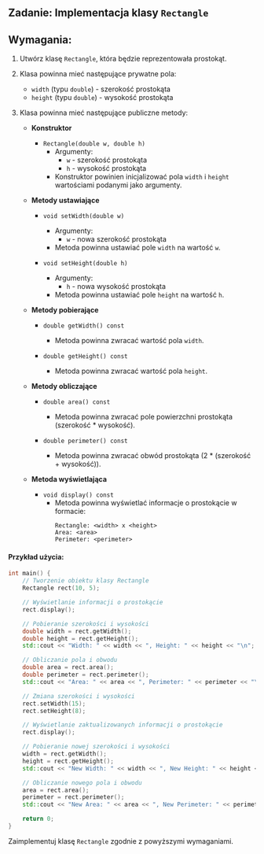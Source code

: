 ## Zadanie: Implementacja klasy `Rectangle`

## Wymagania:

1. Utwórz klasę `Rectangle`, która będzie reprezentowała prostokąt.
2. Klasa powinna mieć następujące prywatne pola:
   - `width` (typu `double`) - szerokość prostokąta
   - `height` (typu `double`) - wysokość prostokąta

3. Klasa powinna mieć następujące publiczne metody:

   - **Konstruktor**
     - `Rectangle(double w, double h)`
       - Argumenty:
         - `w` - szerokość prostokąta
         - `h` - wysokość prostokąta
       - Konstruktor powinien inicjalizować pola `width` i `height` wartościami podanymi jako argumenty.

   - **Metody ustawiające**
     - `void setWidth(double w)`
       - Argumenty:
         - `w` - nowa szerokość prostokąta
       - Metoda powinna ustawiać pole `width` na wartość `w`.

     - `void setHeight(double h)`
       - Argumenty:
         - `h` - nowa wysokość prostokąta
       - Metoda powinna ustawiać pole `height` na wartość `h`.

   - **Metody pobierające**
     - `double getWidth() const`
       - Metoda powinna zwracać wartość pola `width`.

     - `double getHeight() const`
       - Metoda powinna zwracać wartość pola `height`.

   - **Metody obliczające**
     - `double area() const`
       - Metoda powinna zwracać pole powierzchni prostokąta (szerokość * wysokość).

     - `double perimeter() const`
       - Metoda powinna zwracać obwód prostokąta (2 * (szerokość + wysokość)).

   - **Metoda wyświetlająca**
     - `void display() const`
       - Metoda powinna wyświetlać informacje o prostokącie w formacie:
         ```
         Rectangle: <width> x <height>
         Area: <area>
         Perimeter: <perimeter>
         ```

#### Przykład użycia:

```cpp
int main() {
    // Tworzenie obiektu klasy Rectangle
    Rectangle rect(10, 5);

    // Wyświetlanie informacji o prostokącie
    rect.display();

    // Pobieranie szerokości i wysokości
    double width = rect.getWidth();
    double height = rect.getHeight();
    std::cout << "Width: " << width << ", Height: " << height << "\n";

    // Obliczanie pola i obwodu
    double area = rect.area();
    double perimeter = rect.perimeter();
    std::cout << "Area: " << area << ", Perimeter: " << perimeter << "\n";

    // Zmiana szerokości i wysokości
    rect.setWidth(15);
    rect.setHeight(8);

    // Wyświetlanie zaktualizowanych informacji o prostokącie
    rect.display();

    // Pobieranie nowej szerokości i wysokości
    width = rect.getWidth();
    height = rect.getHeight();
    std::cout << "New Width: " << width << ", New Height: " << height << "\n";

    // Obliczanie nowego pola i obwodu
    area = rect.area();
    perimeter = rect.perimeter();
    std::cout << "New Area: " << area << ", New Perimeter: " << perimeter << "\n";

    return 0;
}
```

Zaimplementuj klasę `Rectangle` zgodnie z powyższymi wymaganiami.
